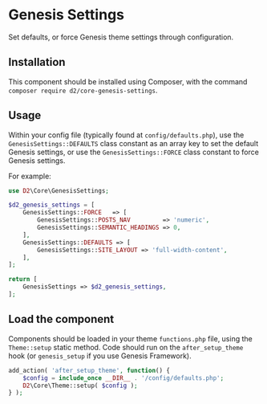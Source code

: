 # Genesis Settings

Set defaults, or force Genesis theme settings through configuration.

## Installation

This component should be installed using Composer, with the command `composer require d2/core-genesis-settings`.

## Usage

Within your config file (typically found at `config/defaults.php`), use the `GenesisSettings::DEFAULTS` class constant as an array key to set the default Genesis settings, or use the `GenesisSettings::FORCE` class constant to force Genesis settings.

For example:

```php
use D2\Core\GenesisSettings;

$d2_genesis_settings = [
    GenesisSettings::FORCE   => [
        GenesisSettings::POSTS_NAV         => 'numeric',
        GenesisSettings::SEMANTIC_HEADINGS => 0,
    ],
    GenesisSettings::DEFAULTS => [
        GenesisSettings::SITE_LAYOUT => 'full-width-content',
    ],
];

return [
    GenesisSettings => $d2_genesis_settings,
];
```

## Load the component

Components should be loaded in your theme `functions.php` file, using the `Theme::setup` static method. Code should run on the `after_setup_theme` hook (or `genesis_setup` if you use Genesis Framework).

```php
add_action( 'after_setup_theme', function() {
    $config = include_once __DIR__ . '/config/defaults.php';
    D2\Core\Theme::setup( $config );
} );
```